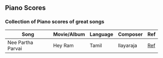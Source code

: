 ## Piano Scores

### Collection of Piano scores of great songs
|Song|Movie/Album|Language|Composer|Ref|
|----|-----|-----|----|---|
|Nee Partha Parvai | Hey Ram | Tamil | Ilayaraja|[Ref](https://www.facebook.com/media/set/?set=a.10151823994737791.1073741827.146439042790&type=1)|




